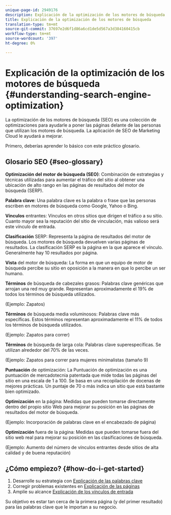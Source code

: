 ```yaml
---
unique-page-id: 2949176
description: Explicación de la optimización de los motores de búsqueda - Documentos de marketing - Documentación del producto
title: Explicación de la optimización de los motores de búsqueda
translation-type: tm+mt
source-git-commit: 37697e2d6f1d86a6cd1de5d567a3d384160415cb
workflow-type: tm+mt
source-wordcount: '397'
ht-degree: 0%

---
```



# Explicación de la optimización de los motores de búsqueda {#understanding-search-engine-optimization}

La optimización de los motores de búsqueda (SEO) es una colección de optimizaciones para ayudarle a poner las páginas delante de las personas que utilizan los motores de búsqueda. La aplicación de SEO de Marketing Cloud le ayudará a mejorar.

Primero, deberías aprender lo básico con este práctico glosario.

## Glosario SEO {#seo-glossary}

**Optimización del motor de búsqueda (SEO)**: Combinación de estrategias y técnicas utilizadas para aumentar el tráfico del sitio al obtener una ubicación de alto rango en las páginas de resultados del motor de búsqueda (SERP).

**Palabra clave**: Una palabra clave es la palabra o frase que las personas escriben en motores de búsqueda como Google, Yahoo o Bing.

**Vínculos** entrantes: Vínculos en otros sitios que dirigen el tráfico a su sitio. Cuanto mayor sea la reputación del sitio de vinculación, más valioso será este vínculo de entrada.

**Clasificación** SERP: Representa la página de resultados del motor de búsqueda. Los motores de búsqueda devuelven varias páginas de resultados. La clasificación SERP es la página en la que aparece el vínculo. Generalmente hay 10 resultados por página.

**Vista** del motor de búsqueda: La forma en que un equipo de motor de búsqueda percibe su sitio en oposición a la manera en que lo percibe un ser humano.

**Términos** de búsqueda de cabezales grasos: Palabras clave genéricas que arrojan una red muy grande. Representan aproximadamente el 19% de todos los términos de búsqueda utilizados.

(Ejemplo: Zapatos)

**Términos** de búsqueda media voluminosos: Palabras clave más específicas. Estos términos representan aproximadamente el 11% de todos los términos de búsqueda utilizados.

(Ejemplo: Zapatos para correr)

**Términos** de búsqueda de larga cola: Palabras clave superespecíficas. Se utilizan alrededor del 70% de las veces.

(Ejemplo: Zapatos para correr para mujeres minimalistas (tamaño 9)

**Puntuación** de optimización: La Puntuación de optimización es una puntuación de mercadotecnia patentada que mide todas las páginas del sitio en una escala de 1 a 100. Se basa en una recopilación de docenas de mejores prácticas. Un puntaje de 70 o más indica un sitio que está bastante bien optimizado.

**Optimización** en la página: Medidas que pueden tomarse directamente dentro del propio sitio Web para mejorar su posición en las páginas de resultados del motor de búsqueda.

(Ejemplo: Incorporación de palabras clave en el encabezado de página)

**Optimización** fuera de la página: Medidas que pueden tomarse fuera del sitio web real para mejorar su posición en las clasificaciones de búsqueda.

(Ejemplo: Aumento del número de vínculos entrantes desde sitios de alta calidad y de buena reputación)

## ¿Cómo empiezo? {#how-do-i-get-started}

1. Desarrolle su estrategia con [Explicación de las palabras clave](/help/marketo/product-docs/additional-apps/seo/keywords/seo-understanding-keywords.md)
1. Corregir problemas existentes en [Explicación de las páginas](/help/marketo/product-docs/additional-apps/seo/pages/seo-understanding-pages.md)
1. Amplíe su alcance [Explicación de los vínculos de entrada](/help/marketo/product-docs/additional-apps/seo/inbound-links/seo-understanding-inbound-links.md)

Su objetivo es estar tan cerca de la primera página (y del primer resultado) para las palabras clave que le importan a su negocio.
